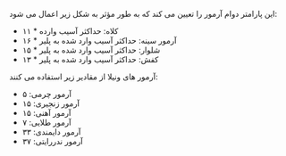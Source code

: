 این پارامتر دوام آرمور را تعیین می کند که به طور مؤثر به شکل زیر اعمال می شود:

* کلاه: حداکثر آسیب وارده * ۱۱
* آرمور سینه: حداکثر آسیب وارد شده به پلیر * ۱۶
* شلوار: حداکثر آسیب وارد شده به پلیر * ۱۵
* کفش: حداکثر آسیب وارد شده به پلیر * ۱۳

آرمور های ونیلا از مقادیر زیر استفاده می کنند:

* آرمور چرمی: ۵
* آرمور زنجیری: ۱۵
* آرمور آهنی: ۱۵
* آرمور طلایی: ۷
* آرمور دایمندی: ۳۳
* آرمور ندررایتی: ۳۷